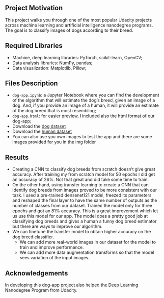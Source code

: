 ## Project Motivation
This project walks you through one of the most popular Udacity projects across machine learning and artificial intelligence nanodegree programs. The goal is to classify images of dogs according to their breed.

## Required Libraries
* Machine, deep learning libraries: PyTorch, scikit-learn, OpenCV;
* Data analysis libraries: NumPy, pandas;
* Data visualization: Matplotlib, Pillow;

## Files Description
* `dog-app.ipynb`: a Jupyter Notebook where you can find the development of the algorithm that will estimate the dog’s breed, given an image of a dog. And, if you provide an image of a human, it will provide an estimate of the dog breed that is most resembling;
* `dog-app.html`: for easier preview, I included also the html format of our dog-app;
* Download the [dog dataset](https://s3-us-west-1.amazonaws.com/udacity-aind/dog-project/dogImages.zip)
* Download the [human dataset](https://s3-us-west-1.amazonaws.com/udacity-aind/dog-project/lfw.zip)
* You can also use you own images to test the app and there are some images provided for you in the img folder

## Results
* Creating a CNN to classify dog breeds from scratch doesn’t give great accuracy. After training my from scratch model for 50 epochs I did get an accuracy of 26%. Not that great and did take some time to train.
* On the other hand, using transfer learning to create a CNN that can identify dog breeds from images proved to be more consistent with our task. I used a pre-trained densenet121 model, freezed its parameters and reshaped the final layer to have the same number of outputs as the number of classes from our dataset. Trained the model only for three epochs and got an 81% accuracy. This is a great improvement which let us use this model for our app.
The model does a pretty good job at classifying dog breeds and gives a human a funny dog breed estimator but there are ways to improve our algorithm.
* We can finetune the transfer model to obtain higher accuracy on the dog breed classifier.
  - We can add more real-world images in our dataset for the model to train and improve performance.
  - We can add more data augmentation transforms so that the model sees variation of the input images.

## Acknowledgements
In developing this dog-app project also helped the Deep Learning Nanodegree Program from Udacity.
